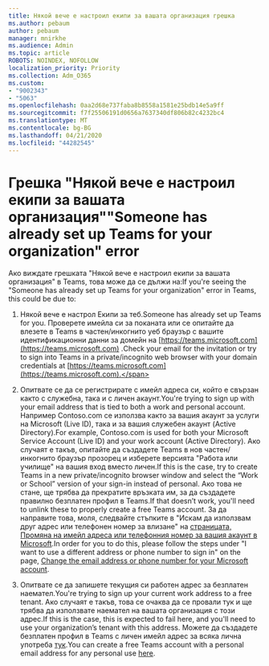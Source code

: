 ```yaml
---
title: Някой вече е настроил екипи за вашата организация грешка
ms.author: pebaum
author: pebaum
manager: mnirkhe
ms.audience: Admin
ms.topic: article
ROBOTS: NOINDEX, NOFOLLOW
localization_priority: Priority
ms.collection: Adm_O365
ms.custom:
- "9002343"
- "5063"
ms.openlocfilehash: 0aa2d68e737faba8b8558a1581e25bdb14e5a9ff
ms.sourcegitcommit: f7f25506191d0656a7637340df806b82c4232bc4
ms.translationtype: MT
ms.contentlocale: bg-BG
ms.lasthandoff: 04/21/2020
ms.locfileid: "44282545"
---
```

# <a name="someone-has-already-set-up-teams-for-your-organization-error"></a><span data-ttu-id="8d568-102">Грешка "Някой вече е настроил екипи за вашата организация"</span><span class="sxs-lookup"><span data-stu-id="8d568-102">"Someone has already set up Teams for your organization" error</span></span>

<span data-ttu-id="8d568-103">Ако виждате грешката "Някой вече е настроил екипи за вашата организация" в Teams, това може да се дължи на:</span><span class="sxs-lookup"><span data-stu-id="8d568-103">If you're seeing the "Someone has already set up Teams for your organization" error in Teams, this could be due to:</span></span>

1. <span data-ttu-id="8d568-104">Някой вече е настрол Екипи за теб.</span><span class="sxs-lookup"><span data-stu-id="8d568-104">Someone has already set up Teams for you.</span></span> <span data-ttu-id="8d568-105">Проверете имейла си за поканата или се опитайте да влезете в Teams в частен/инкогнито уеб браузър с вашите идентификационни данни за домейн на [https://teams.microsoft.com](https://teams.microsoft.com) .</span><span class="sxs-lookup"><span data-stu-id="8d568-105">Check your email for the invitation or try to sign into Teams in a private/incognito web browser with your domain credentials at [https://teams.microsoft.com](https://teams.microsoft.com).</span></span>

2. <span data-ttu-id="8d568-106">Опитвате се да се регистрирате с имейл адреса си, който е свързан както с служебна, така и с личен акаунт.</span><span class="sxs-lookup"><span data-stu-id="8d568-106">You're trying to sign up with your email address that is tied to both a work and personal account.</span></span> <span data-ttu-id="8d568-107">Например Contoso.com се използва както за вашия акаунт за услуги на Microsoft (Live ID), така и за вашия служебен акаунт (Active Directory).</span><span class="sxs-lookup"><span data-stu-id="8d568-107">For example, Contoso.com is used for both your Microsoft Service Account (Live ID) and your work account (Active Directory).</span></span> <span data-ttu-id="8d568-108">Ако случаят е такъв, опитайте да създадете Teams в нов частен/инкогнито браузър прозорец и изберете версията "Работа или училище" на вашия вход вместо личен.</span><span class="sxs-lookup"><span data-stu-id="8d568-108">If this is the case, try to create Teams in a new private/incognito browser window and select the “Work or School” version of your sign-in instead of personal.</span></span> <span data-ttu-id="8d568-109">Ако това не стане, ще трябва да прекратите връзката им, за да създадете правилно безплатен профил в Teams.</span><span class="sxs-lookup"><span data-stu-id="8d568-109">If that doesn’t work, you'll need to unlink these to properly create a free Teams account.</span></span> <span data-ttu-id="8d568-110">За да направите това, моля, следвайте стъпките в "Искам да използвам друг адрес или телефонен номер за влизане" на [страницата, Промяна на имейл адреса или телефонния номер за вашия акаунт в Microsoft](https://support.microsoft.com/help/12407).</span><span class="sxs-lookup"><span data-stu-id="8d568-110">In order for you to do this, please follow the steps under "I want to use a different address or phone number to sign in" on the page, [Change the email address or phone number for your Microsoft account](https://support.microsoft.com/help/12407).</span></span>

3. <span data-ttu-id="8d568-111">Опитвате се да запишете текущия си работен адрес за безплатен наемател.</span><span class="sxs-lookup"><span data-stu-id="8d568-111">You're trying to sign up your current work address to a free tenant.</span></span> <span data-ttu-id="8d568-112">Ако случаят е такъв, това се очаква да се провали тук и ще трябва да използвате наемател на вашата организация с този адрес.</span><span class="sxs-lookup"><span data-stu-id="8d568-112">If this is the case, this is expected to fail here, and you'll need to use your organization’s tenant with this address.</span></span> <span data-ttu-id="8d568-113">Можете да създадете безплатен профил в Teams с личен имейл адрес за всяка лична употреба [тук](https://products.office.com/microsoft-teams/group-chat-software).</span><span class="sxs-lookup"><span data-stu-id="8d568-113">You can create a free Teams account with a personal email address for any personal use [here](https://products.office.com/microsoft-teams/group-chat-software).</span></span>
